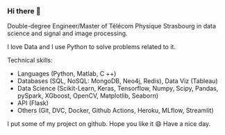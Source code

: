 ### Hi there 👋

Double-degree Engineer/Master of Télécom Physique Strasbourg in data science and signal and image processing.

I love Data and I use Python to solve problems related to it.

Technical skills: 
- Languages (Python, Matlab, C ++)
- Databases (SQL, NoSQL: MongoDB, Neo4j, Redis), Data Viz (Tableau)
- Data Science (Scikit-Learn, Keras, Tensorflow, Numpy, Scipy, Pandas, pySpark, XGboost, OpenCV, Matplotlib, Seaborn)
- API (Flask)
- Others (Git, DVC, Docker, Github Actions, Heroku, MLflow, Streamlit)

I put some of my project on github. Hope you like it 😄
Have a nice day.

<!--
**Soufiane-Fartit/Soufiane-Fartit** is a ✨ _special_ ✨ repository because its `README.md` (this file) appears on your GitHub profile.

Here are some ideas to get you started:

- 🔭 I’m currently working on ...
- 🌱 I’m currently learning ...
- 👯 I’m looking to collaborate on ...
- 🤔 I’m looking for help with ...
- 💬 Ask me about ...
- 📫 How to reach me: ...
- 😄 Pronouns: ...
- ⚡ Fun fact: ...
-->
